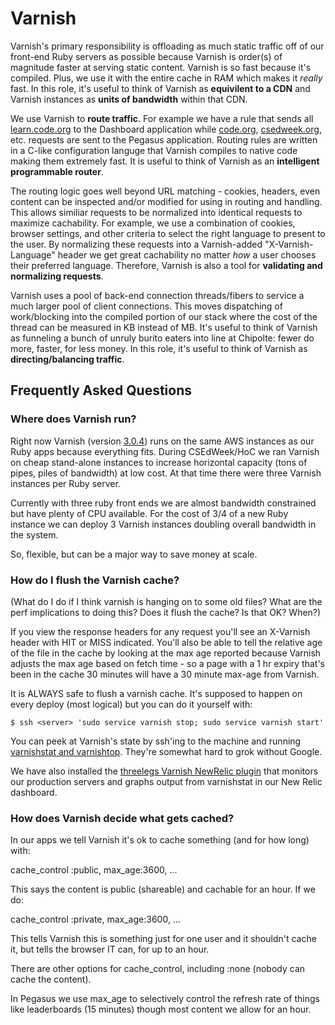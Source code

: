 # Varnish

Varnish's primary responsibility is offloading as much static traffic off of our front-end Ruby servers as possible because Varnish is order(s) of magnitude faster at serving static content. Varnish is so fast because it's compiled. Plus, we use it with the entire cache in RAM which makes it *really* fast. In this role, it's useful to think of Varnish as **equivilent to a CDN** and Varnish instances as **units of bandwidth** within that CDN.

We use Varnish to **route traffic**. For example we have a rule that sends all [learn.code.org](http://learn.code.org/) to the Dashboard application while [code.org](http://code.org/), [csedweek.org](http://csedweek.org/), etc. requests are sent to the Pegasus application. Routing rules are written in a C-like configuration languge that Varnish compiles to native code making them extremely fast. It is useful to think of Varnish as an **intelligent programmable router**. 

The routing logic goes well beyond URL matching - cookies, headers, even content can be inspected and/or modified for using in routing and handling. This allows similiar requests to be normalized into identical requests to maximize cachability. For example, we use a combination of cookies, browser settings, and other criteria to select the right language to present to the user. By normalizing these requests into a Varnish-added "X-Varnish-Language" header we get great cachability no matter *how* a user chooses their preferred language. Therefore, Varnish is also a tool for **validating and normalizing requests**.

Varnish uses a pool of back-end connection threads/fibers to service a much larger pool of client connections. This moves dispatching of work/blocking into the compiled portion of our stack where the cost of the thread can be measured in KB instead of MB. It's useful to think of Varnish as funneling a bunch of unruly burito eaters into line at Chipolte: fewer do more, faster, for less money. In this role, it's useful to think of Varnish as **directing/balancing traffic**.

## Frequently Asked Questions

### Where does Varnish run?

Right now Varnish (version [3.0.4](https://www.varnish-cache.org/releases/varnish-cache-3.0.4)) runs on the same AWS instances as our Ruby apps because everything fits. During CSEdWeek/HoC we ran Varnish on cheap stand-alone instances to increase horizontal capacity (tons of pipes, piles of bandwidth) at low cost. At that time there were three Varnish instances per Ruby server.

Currently with three ruby front ends we are almost bandwidth constrained but have plenty of CPU available. For the cost of 3/4 of a new Ruby instance we can deploy 3 Varnish instances doubling overall bandwidth in the system.

So, flexible, but can be a major way to save money at scale.

### How do I flush the Varnish cache?

(What do I do if I think varnish is hanging on to some old files? What are the perf implications to doing this? Does it flush the cache? Is that OK? When?)

If you view the response headers for any request you'll see an X-Varnish header with HIT or MISS indicated. You'll also be able to tell the relative age of the file in the cache by looking at the max age reported because Varnish adjusts the max age based on fetch time - so a page with a 1 hr expiry that's been in the cache 30 minutes will have a 30 minute max-age from Varnish.

It is ALWAYS safe to flush a varnish cache. It's supposed to happen on every deploy (most logical) but you can do it yourself with:

`$ ssh <server> 'sudo service varnish stop; sudo service varnish start'`

You can peek at Varnish's state by ssh'ing to the machine and running [varnishstat and varnishtop](https://www.varnish-cache.org/docs/3.0/tutorial/statistics.html). They're somewhat hard to grok without Google.

We have also installed the [threelegs Varnish NewRelic plugin](https://github.com/threelegs/newrelic-plugins) that monitors our production servers and graphs output from varnishstat in our New Relic dashboard.

### How does Varnish decide what gets cached?

In our apps we tell Varnish it's ok to cache something (and for how long) with:

cache_control :public, max_age:3600, ...

This says the content is public (shareable) and cachable for an hour. If we do:

cache_control :private, max_age:3600, ...

This tells Varnish this is something just for one user and it shouldn't cache it, but tells the browser IT can, for up to an hour.

There are other options for cache_control, including :none (nobody can cache the content).

In Pegasus we use max_age to selectively control the refresh rate of things like leaderboards (15 minutes) though most content we allow for an hour.
